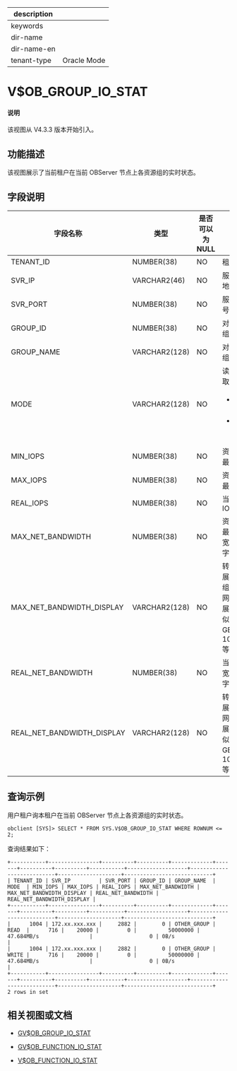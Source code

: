 |description||
|---|---|
|keywords||
|dir-name||
|dir-name-en||
|tenant-type|Oracle Mode|

# V$OB_GROUP_IO_STAT

<main id="notice" type='explain'>
<h4>说明</h4>
<p>该视图从 V4.3.3 版本开始引入。</p>
</main>

## 功能描述

该视图展示了当前租户在当前 OBServer 节点上各资源组的实时状态。

## 字段说明

|             字段名称          |      类型    | 是否可以为 NULL |            描述                                            |
|------------------------------|--------------|----------------|------------------------------------------------------------|
| TENANT_ID                    | NUMBER(38)   | NO             | 租户 ID                                                    |
| SVR_IP                       | VARCHAR2(46) | NO             | 服务器 IP 地址                                              |
| SVR_PORT                     | NUMBER(38)   | NO             | 服务器端口号                                                |
| GROUP_ID                     | NUMBER(38)   | NO             | 对应的资源组 ID     |
| GROUP_NAME                   | VARCHAR2(128)| NO             | 对应的资源组名称     |     
| MODE                         | VARCHAR2(128)| NO             | 读写模式，取值如下：<ul><li>`READ`：读模式</li> <li>`WRITE`：写模式</li></ul>     |
| MIN_IOPS                     | NUMBER(38)   | NO             | 资源组中的最小 IOPS     |
| MAX_IOPS                     | NUMBER(38)   | NO             | 资源组中的最大 IOPS     |
| REAL_IOPS                    | NUMBER(38)   | NO             | 当前的 IOPS     |
| MAX_NET_BANDWIDTH            | NUMBER(38)   | NO             | 资源组中的最大网络带宽，单位为字节     |
| MAX_NET_BANDWIDTH_DISPLAY    | VARCHAR2(128)| NO             | 转换格式后展示的资源组中的最大网络带宽，展示格式类似 10 GB/s、10MB/s 等。     |
| REAL_NET_BANDWIDTH           | NUMBER(38)   | NO             | 当前网络带宽，单位为字节    |
| REAL_NET_BANDWIDTH_DISPLAY   | VARCHAR2(128)| NO             | 转换格式后展示的当前网络带宽，展示格式类似 10 GB/s、10MB/s 等。     |

## 查询示例

用户租户询本租户在当前 OBServer 节点上各资源组的实时状态。

```shell
obclient [SYS]> SELECT * FROM SYS.V$OB_GROUP_IO_STAT WHERE ROWNUM <= 2;
```

查询结果如下：

```shell
+-----------+----------------+----------+----------+-------------+-------+----------+----------+-----------+-------------------+---------------------------+--------------------+----------------------------+
| TENANT_ID | SVR_IP         | SVR_PORT | GROUP_ID | GROUP_NAME  | MODE  | MIN_IOPS | MAX_IOPS | REAL_IOPS | MAX_NET_BANDWIDTH | MAX_NET_BANDWIDTH_DISPLAY | REAL_NET_BANDWIDTH | REAL_NET_BANDWIDTH_DISPLAY |
+-----------+----------------+----------+----------+-------------+-------+----------+----------+-----------+-------------------+---------------------------+--------------------+----------------------------+
|      1004 | 172.xx.xxx.xxx |     2882 |        0 | OTHER_GROUP | READ  |      716 |    20000 |         0 |          50000000 | 47.684MB/s                |                  0 | 0B/s                       |
|      1004 | 172.xx.xxx.xxx |     2882 |        0 | OTHER_GROUP | WRITE |      716 |    20000 |         0 |          50000000 | 47.684MB/s                |                  0 | 0B/s                       |
+-----------+----------------+----------+----------+-------------+-------+----------+----------+-----------+-------------------+---------------------------+--------------------+----------------------------+
2 rows in set
```

## 相关视图或文档

* [GV$OB_GROUP_IO_STAT](1320.gv-ob_group_io_stat-of-oracle-mode.md)

* [GV$OB_FUNCTION_IO_STAT](1220.gv-ob_function_io_stat-of-oracle-mode.md)

* [V$OB_FUNCTION_IO_STAT](31820.v-ob_function_io_stat-of-oracle-mode.md)
